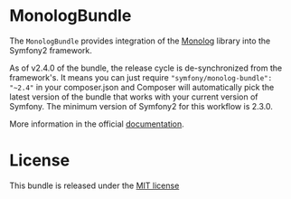 MonologBundle
=============

The `MonologBundle` provides integration of the [Monolog](https://github.com/Seldaek/monolog)
library into the Symfony2 framework.

As of v2.4.0 of the bundle, the release cycle is de-synchronized from the framework's.
It means you can just require `"symfony/monolog-bundle": "~2.4"` in your composer.json
and Composer will automatically pick the latest version of the bundle that works with
your current version of Symfony. The minimum version of Symfony2 for this workflow
is 2.3.0.

More information in the official [documentation](http://symfony.com/doc/current/cookbook/logging/index.html).

License
=======

This bundle is released under the [MIT license](LICENSE)

